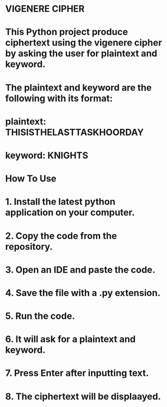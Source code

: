 # VIGENERE CIPHER

# This Python project produce ciphertext using the vigenere cipher by asking the user for plaintext and keyword.
# The plaintext and keyword are the following with its format:
# plaintext: THISISTHELASTTASKHOORDAY
# keyword: KNIGHTS

# How To Use

# 1. Install the latest python application on your computer.
# 2. Copy the code from the repository.
# 3. Open an IDE and paste the code.
# 4. Save the file with a .py extension.
# 5. Run the code.
# 6. It will ask for a plaintext and keyword.
# 7. Press Enter after inputting text.
# 8. The ciphertext will be displaayed. 

